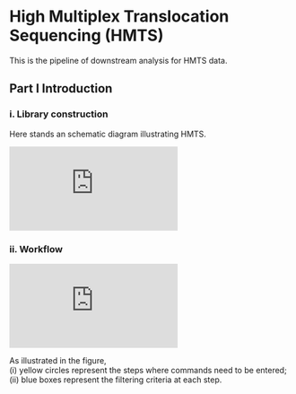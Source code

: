 # High Multiplex Translocation Sequencing (HMTS)
This is the pipeline of downstream analysis for HMTS data.

## Part I Introduction
### i. Library construction
Here stands an schematic diagram illustrating HMTS.

![image](https://github.com/user-attachments/files/19224761/HTMS.library.pdf)

### ii. Workflow

![image](https://github.com/user-attachments/files/19224833/HTMS.preprocessing.pdf)

As illustrated in the figure, \
(i) yellow circles represent the steps where commands need to be entered; \
(ii) blue boxes represent the filtering criteria at each step. 

